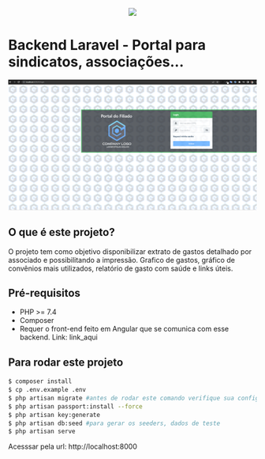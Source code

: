 <p align="center"><img src="https://laravel.com/assets/img/components/logo-laravel.svg"></p>

# Backend Laravel - Portal para sindicatos, associações...

<p align="center"><img src="tela-login.png"></p>

## O que é este projeto?
O projeto tem como objetivo disponibilizar extrato de gastos detalhado por associado e possibilitando a impressão. Grafico de gastos, gráfico de convênios mais utilizados, relatório de gasto com saúde e links úteis.

## Pré-requisitos
- PHP >= 7.4
- Composer
- Requer o front-end feito em Angular que se comunica com esse backend. Link: link_aqui 

## Para rodar este projeto
```bash
$ composer install
$ cp .env.example .env
$ php artisan migrate #antes de rodar este comando verifique sua configuracao com banco em .env
$ php artisan passport:install --force
$ php artisan key:generate
$ php artisan db:seed #para gerar os seeders, dados de teste
$ php artisan serve
```
Acesssar pela url: http://localhost:8000
